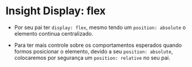 # Insight Display: flex

- Por seu pai ter `display: flex`, mesmo tendo um `position: absolute` o elemento continua centralizado.

- Para ter mais controle sobre os comportamentos esperados quando formos posicionar o elemento, devido a seu `position: absolute`, colocaremos por segurança um `position: relative` no seu pai.
